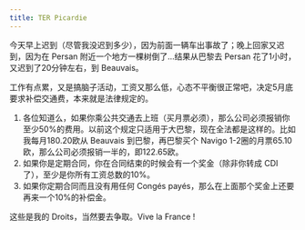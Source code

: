 ```yaml
---
title: TER Picardie
---
```


今天早上迟到（尽管我没迟到多少），因为前面一辆车出事故了；晚上回家又迟到，因为在 Persan 附近一个地方一棵树倒了...结果从巴黎去 Persan 花了1小时，又迟到了20分钟左右，到 Beauvais。

工作有点累，又是搞脑子活动，工资又那么低，心态不平衡很正常吧，决定5月底要求补偿交通费，本来就是法律规定的。

1. 各位知道么，如果你乘公共交通去上班（买月票必须），那么公司必须报销你至少50%的费用。以前这个规定只适用于大巴黎，现在全法都是这样的。比如我每月180.20欧从 Beauvais 到巴黎，再巴黎买个 Navigo 1-2圈的月票65.10欧，那么公司必须报销一半的，即122.65欧。
2. 如果你是定期合同，你在合同结束的时候会有一个奖金（除非你转成 CDI 了），至少是你所有工资总数的10%。
3. 如果你定期合同而且没有用任何 Congés payés，那么在上面那个奖金上还要再来一个10%的补偿金。

这些是我的 Droits，当然要去争取。Vive la France !